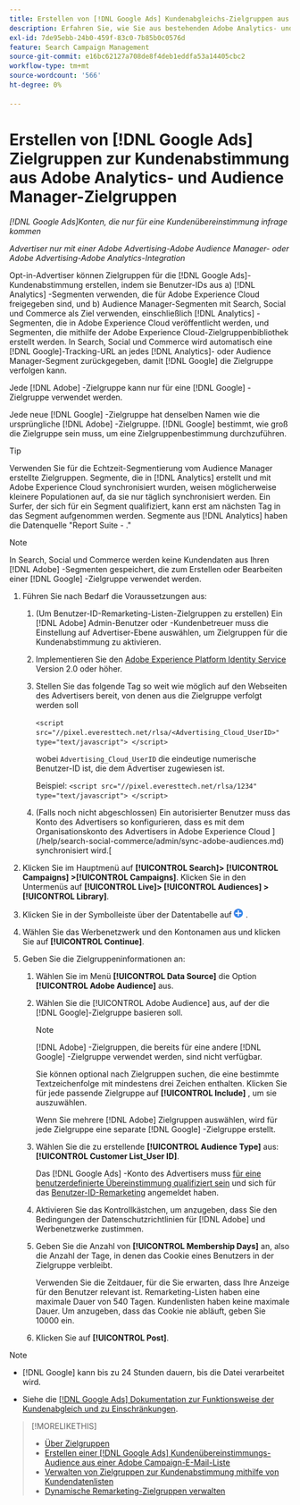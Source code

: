 ```yaml
---
title: Erstellen von [!DNL Google Ads] Kundenabgleichs-Zielgruppen aus [!DNL Adobe] Zielgruppen
description: Erfahren Sie, wie Sie aus bestehenden Adobe Analytics- und Audience Manager-Zielgruppen [!DNL Google Ads] Zielgruppen für die Kundenabstimmung erstellen.
exl-id: 7de95ebb-24b0-459f-83c0-7b85b0c0576d
feature: Search Campaign Management
source-git-commit: e16bc62127a708de8f4deb1eddfa53a14405cbc2
workflow-type: tm+mt
source-wordcount: '566'
ht-degree: 0%

---
```


# Erstellen von [!DNL Google Ads] Zielgruppen zur Kundenabstimmung aus Adobe Analytics- und Audience Manager-Zielgruppen

*[!DNL Google Ads]Konten, die nur für eine Kundenübereinstimmung infrage kommen*

*Advertiser nur mit einer Adobe Advertising-Adobe Audience Manager- oder Adobe Advertising-Adobe Analytics-Integration*

Opt-in-Advertiser können Zielgruppen für die [!DNL Google Ads]-Kundenabstimmung erstellen, indem sie Benutzer-IDs aus a) [!DNL Analytics] -Segmenten verwenden, die für Adobe Experience Cloud freigegeben sind, und b) Audience Manager-Segmenten mit Search, Social und Commerce als Ziel verwenden, einschließlich [!DNL Analytics] -Segmenten, die in Adobe Experience Cloud veröffentlicht werden, und Segmenten, die mithilfe der Adobe Experience Cloud-Zielgruppenbibliothek erstellt werden. In Search, Social und Commerce wird automatisch eine [!DNL Google]-Tracking-URL an jedes [!DNL Analytics]- oder Audience Manager-Segment zurückgegeben, damit [!DNL Google] die Zielgruppe verfolgen kann.

Jede [!DNL Adobe] -Zielgruppe kann nur für eine [!DNL Google] -Zielgruppe verwendet werden.

Jede neue [!DNL Google] -Zielgruppe hat denselben Namen wie die ursprüngliche [!DNL Adobe] -Zielgruppe. [!DNL Google] bestimmt, wie groß die Zielgruppe sein muss, um eine Zielgruppenbestimmung durchzuführen.

>[!TIP]
>
>Verwenden Sie für die Echtzeit-Segmentierung vom Audience Manager erstellte Zielgruppen. Segmente, die in [!DNL Analytics] erstellt und mit Adobe Experience Cloud synchronisiert wurden, weisen möglicherweise kleinere Populationen auf, da sie nur täglich synchronisiert werden. Ein Surfer, der sich für ein Segment qualifiziert, kann erst am nächsten Tag in das Segment aufgenommen werden. Segmente aus [!DNL Analytics] haben die Datenquelle &quot;Report Suite - .&quot;

>[!NOTE]
>
>In Search, Social und Commerce werden keine Kundendaten aus Ihren [!DNL Adobe] -Segmenten gespeichert, die zum Erstellen oder Bearbeiten einer [!DNL Google] -Zielgruppe verwendet werden.

1. Führen Sie nach Bedarf die Voraussetzungen aus:

   1. (Um Benutzer-ID-Remarketing-Listen-Zielgruppen zu erstellen) Ein [!DNL Adobe] Admin-Benutzer oder -Kundenbetreuer muss die Einstellung auf Advertiser-Ebene auswählen, um Zielgruppen für die Kundenabstimmung zu aktivieren.

   1. Implementieren Sie den [Adobe Experience Platform Identity Service](https://experienceleague.adobe.com/docs/id-service/using/home.html) Version 2.0 oder höher.

   1. Stellen Sie das folgende Tag so weit wie möglich auf den Webseiten des Advertisers bereit, von denen aus die Zielgruppe verfolgt werden soll

      `<script src="//pixel.everesttech.net/rlsa/<Advertising_Cloud_UserID>" type="text/javascript"> </script>`

      wobei `Advertising_Cloud_UserID` die eindeutige numerische Benutzer-ID ist, die dem Advertiser zugewiesen ist.

      Beispiel: `<script src="//pixel.everesttech.net/rlsa/1234" type="text/javascript"> </script>`

   1. (Falls noch nicht abgeschlossen) Ein autorisierter Benutzer muss das Konto des Advertisers so konfigurieren, dass es mit dem Organisationskonto des Advertisers in Adobe Experience Cloud ](/help/search-social-commerce/admin/sync-adobe-audiences.md) synchronisiert wird.[

1. Klicken Sie im Hauptmenü auf **[!UICONTROL Search]> [!UICONTROL Campaigns] >[!UICONTROL Campaigns]**. Klicken Sie in den Untermenüs auf **[!UICONTROL Live]> [!UICONTROL Audiences] >[!UICONTROL Library]**.

1. Klicken Sie in der Symbolleiste über der Datentabelle auf ![Erstellen](/help/search-social-commerce/assets/add.png "Erstellen") .

1. Wählen Sie das Werbenetzwerk und den Kontonamen aus und klicken Sie auf **[!UICONTROL Continue]**.

1. Geben Sie die Zielgruppeninformationen an:

   1. Wählen Sie im Menü **[!UICONTROL Data Source]** die Option **[!UICONTROL Adobe Audience]** aus.

   1. Wählen Sie die [!UICONTROL Adobe Audience] aus, auf der die [!DNL Google]-Zielgruppe basieren soll.

      >[!NOTE]
      >
      >[!DNL Adobe] -Zielgruppen, die bereits für eine andere [!DNL Google] -Zielgruppe verwendet werden, sind nicht verfügbar.

      Sie können optional nach Zielgruppen suchen, die eine bestimmte Textzeichenfolge mit mindestens drei Zeichen enthalten. Klicken Sie für jede passende Zielgruppe auf **[!UICONTROL Include]** , um sie auszuwählen.

      Wenn Sie mehrere [!DNL Adobe] Zielgruppen auswählen, wird für jede Zielgruppe eine separate [!DNL Google] -Zielgruppe erstellt.

   1. Wählen Sie die zu erstellende **[!UICONTROL Audience Type]** aus: **[!UICONTROL Customer List_User ID]**.

      Das [!DNL Google Ads] -Konto des Advertisers muss [ für eine benutzerdefinierte Übereinstimmung qualifiziert sein](https://support.google.com/adspolicy/answer/6299717) und sich für das [Benutzer-ID-Remarketing](https://support.google.com/google-ads/answer/9199250) angemeldet haben.

   1. Aktivieren Sie das Kontrollkästchen, um anzugeben, dass Sie den Bedingungen der Datenschutzrichtlinien für [!DNL Adobe] und Werbenetzwerke zustimmen.

   1. Geben Sie die Anzahl von **[!UICONTROL Membership Days]** an, also die Anzahl der Tage, in denen das Cookie eines Benutzers in der Zielgruppe verbleibt.

      Verwenden Sie die Zeitdauer, für die Sie erwarten, dass Ihre Anzeige für den Benutzer relevant ist. Remarketing-Listen haben eine maximale Dauer von 540 Tagen. Kundenlisten haben keine maximale Dauer. Um anzugeben, dass das Cookie nie abläuft, geben Sie 10000 ein.

   1. Klicken Sie auf **[!UICONTROL Post]**.

>[!NOTE]
>
>* [!DNL Google] kann bis zu 24 Stunden dauern, bis die Datei verarbeitet wird.
>
>* Siehe die [[!DNL Google Ads] Dokumentation zur Funktionsweise der Kundenabgleich und zu Einschränkungen](https://support.google.com/displayvideo/answer/9539301).

>[!MORELIKETHIS]
>
>* [Über Zielgruppen](audience-about.md)
>* [Erstellen einer [!DNL Google Ads] Kundenübereinstimmungs-Audience aus einer Adobe Campaign-E-Mail-Liste](google-audience-from-campaign-email-list.md)
>* [Verwalten von Zielgruppen zur Kundenabstimmung mithilfe von Kundendatenlisten](audience-from-customer-data-list.md)
>* [Dynamische Remarketing-Zielgruppen verwalten](audience-dynamic-remarketing-manage.md)
